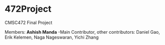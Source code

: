# 472Project
CMSC472 Final Project

Members: **Ashish Manda** -Main Contributor, other contributors: Daniel Gao, Erik Kelemen, Naga Nageswaran, Yichi Zhang
